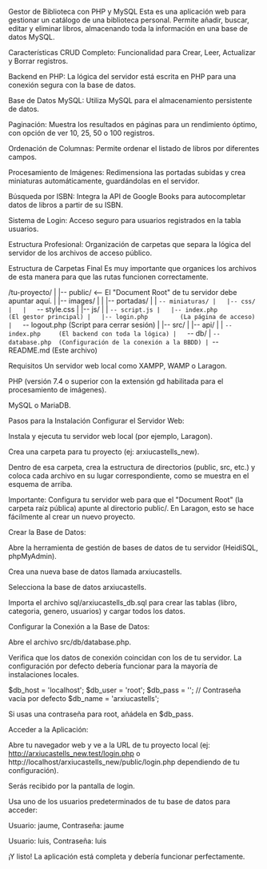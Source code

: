 Gestor de Biblioteca con PHP y MySQL
Esta es una aplicación web para gestionar un catálogo de una biblioteca personal. Permite añadir, buscar, editar y eliminar libros, almacenando toda la información en una base de datos MySQL.

Características
CRUD Completo: Funcionalidad para Crear, Leer, Actualizar y Borrar registros.

Backend en PHP: La lógica del servidor está escrita en PHP para una conexión segura con la base de datos.

Base de Datos MySQL: Utiliza MySQL para el almacenamiento persistente de datos.

Paginación: Muestra los resultados en páginas para un rendimiento óptimo, con opción de ver 10, 25, 50 o 100 registros.

Ordenación de Columnas: Permite ordenar el listado de libros por diferentes campos.

Procesamiento de Imágenes: Redimensiona las portadas subidas y crea miniaturas automáticamente, guardándolas en el servidor.

Búsqueda por ISBN: Integra la API de Google Books para autocompletar datos de libros a partir de su ISBN.

Sistema de Login: Acceso seguro para usuarios registrados en la tabla usuarios.

Estructura Profesional: Organización de carpetas que separa la lógica del servidor de los archivos de acceso público.

Estructura de Carpetas Final
Es muy importante que organices los archivos de esta manera para que las rutas funcionen correctamente.

/tu-proyecto/
|
|-- public/                <-- El "Document Root" de tu servidor debe apuntar aquí.
|   |-- images/
|   |   |-- portadas/
|   |   `-- miniaturas/
|   |-- css/
|   |   `-- style.css
|   |-- js/
|   |   `-- script.js
|   |-- index.php         (El gestor principal)
|   |-- login.php         (La página de acceso)
|   `-- logout.php        (Script para cerrar sesión)
|
|-- src/
|   |-- api/
|   |   `-- index.php     (El backend con toda la lógica)
|   `-- db/
|       `-- database.php  (Configuración de la conexión a la BBDD)
|
`-- README.md           (Este archivo)

Requisitos
Un servidor web local como XAMPP, WAMP o Laragon.

PHP (versión 7.4 o superior con la extensión gd habilitada para el procesamiento de imágenes).

MySQL o MariaDB.

Pasos para la Instalación
Configurar el Servidor Web:

Instala y ejecuta tu servidor web local (por ejemplo, Laragon).

Crea una carpeta para tu proyecto (ej: arxiucastells_new).

Dentro de esa carpeta, crea la estructura de directorios (public, src, etc.) y coloca cada archivo en su lugar correspondiente, como se muestra en el esquema de arriba.

Importante: Configura tu servidor web para que el "Document Root" (la carpeta raíz pública) apunte al directorio public/. En Laragon, esto se hace fácilmente al crear un nuevo proyecto.

Crear la Base de Datos:

Abre la herramienta de gestión de bases de datos de tu servidor (HeidiSQL, phpMyAdmin).

Crea una nueva base de datos llamada arxiucastells.

Selecciona la base de datos arxiucastells.

Importa el archivo sql/arxiucastells_db.sql para crear las tablas (libro, categoria, genero, usuarios) y cargar todos los datos.

Configurar la Conexión a la Base de Datos:

Abre el archivo src/db/database.php.

Verifica que los datos de conexión coincidan con los de tu servidor. La configuración por defecto debería funcionar para la mayoría de instalaciones locales.

$db_host = 'localhost';
$db_user = 'root';
$db_pass = ''; // Contraseña vacía por defecto
$db_name = 'arxiucastells';

Si usas una contraseña para root, añádela en $db_pass.

Acceder a la Aplicación:

Abre tu navegador web y ve a la URL de tu proyecto local (ej: http://arxiucastells_new.test/login.php o http://localhost/arxiucastells_new/public/login.php dependiendo de tu configuración).

Serás recibido por la pantalla de login.

Usa uno de los usuarios predeterminados de tu base de datos para acceder:

Usuario: jaume, Contraseña: jaume

Usuario: luis, Contraseña: luis

¡Y listo! La aplicación está completa y debería funcionar perfectamente.